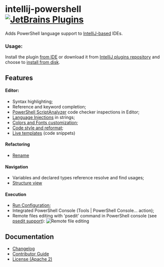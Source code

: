 # intellij-powershell [![JetBrains Plugins][badge-plugins]][plugin-repository]
Adds PowerShell language support to [IntelliJ-based](https://www.jetbrains.com/products.html?type=ide) IDEs.

### Usage:
Install the plugin [from IDE](https://www.jetbrains.com/help/idea/managing-plugins.html#repos) or download it from [IntelliJ plugins repository](https://plugins.jetbrains.com/plugin/10249-powershell) and choose to [install from disk](https://www.jetbrains.com/help/idea/managing-plugins.html#installing-plugins-from-disk).


## Features

#### Editor:
- Syntax highlighting;
- Reference and keyword completion;
- [PowerShell ScriptAnalyzer](https://github.com/PowerShell/PSScriptAnalyzer) code checker inspections in Editor;
- [Language Injections](https://www.jetbrains.com/help/idea/using-language-injections.html) in strings;
- [Colors and Fonts customization](https://www.jetbrains.com/help/idea/configuring-colors-and-fonts.html);
- [Code style and reformat](https://www.jetbrains.com/help/idea/using-code-editor.html#reformat_rearrange_code);
- [Live templates](https://www.jetbrains.com/help/idea/using-live-templates.html) (code snippets)

#### Refactoring
- [Rename](https://www.jetbrains.com/help/idea/rename-refactorings.html)

#### Navigation
- Variables and declared types reference resolve and find usages;
- [Structure view](https://www.jetbrains.com/help/idea/viewing-structure-of-a-source-file.html)

#### Execution
- [Run Configuration](https://www.jetbrains.com/help/idea/run-debug-configuration.html);
- Integrated PowerShell Console (Tools | PowerShell Console... action);
- Remote files editing with 'psedit' command in PowerShell console (see [psedit support](https://bitbucket.org/adernov/powershell/issues/18/psedit-support#comment-46351640)):
![Remote file editing](https://bitbucket.org/adernov/powershell/issues/attachments/18/adernov/powershell/1529580003.05/18/remote_files_editing.gif)

Documentation
-------------
- [Changelog][docs.changelog]
- [Contributor Guide][docs.contributing]
- [License (Apache 2)][docs.license]

[badge-plugins]: https://img.shields.io/jetbrains/plugin/v/10249?label=powershell
[docs.changelog]: ./CHANGELOG.md
[docs.contributing]: ./CONTRIBUTING.md
[docs.license]: ./LICENSE
[plugin-repository]: https://plugins.jetbrains.com/plugin/10249-powershell
